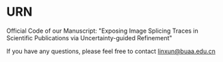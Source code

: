 # URN
Official Code of our Manuscript: "Exposing Image Splicing Traces in Scientific Publications via Uncertainty-guided Refinement"

If you have any questions, please feel free to contact linxun@buaa.edu.cn
